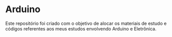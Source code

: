 # Arduino
Este repositório foi criado com o objetivo de alocar os materiais de estudo e códigos referentes aos meus estudos envolvendo Arduino e Eletrônica.
